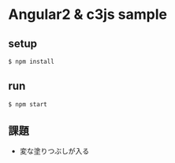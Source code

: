 # Angular2 & c3js sample
 
## setup

```bash
$ npm install 
```

## run

```bash
$ npm start
```

## 課題

* 変な塗りつぶしが入る

